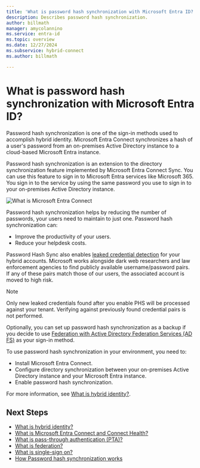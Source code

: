 ```yaml
---
title: 'What is password hash synchronization with Microsoft Entra ID?'
description: Describes password hash synchronization.
author: billmath
manager: amycolannino
ms.service: entra-id
ms.topic: overview
ms.date: 12/27/2024
ms.subservice: hybrid-connect
ms.author: billmath

---
```


# What is password hash synchronization with Microsoft Entra ID?
Password hash synchronization is one of the sign-in methods used to accomplish hybrid identity. Microsoft Entra Connect synchronizes a hash of a user's password from an on-premises Active Directory instance to a cloud-based Microsoft Entra instance.

Password hash synchronization is an extension to the directory synchronization feature implemented by Microsoft Entra Connect Sync. You can use this feature to sign in to Microsoft Entra services like Microsoft 365. You sign in to the service by using the same password you use to sign in to your on-premises Active Directory instance.

![What is Microsoft Entra Connect](./media/how-to-connect-password-hash-synchronization/arch1.png)

Password hash synchronization helps by reducing the number of passwords, your users need to maintain to just one. Password hash synchronization can:

* Improve the productivity of your users.
* Reduce your helpdesk costs.  

Password Hash Sync also enables [leaked credential detection](~/id-protection/concept-identity-protection-risks.md#leaked-credentials) for your hybrid accounts. Microsoft works alongside dark web researchers and law enforcement agencies to find publicly available username/password pairs. If any of these pairs match those of our users, the associated account is moved to high risk. 

>[!NOTE]
> Only new leaked credentials found after you enable PHS will be processed against your tenant. Verifying against previously found credential pairs is not performed.


Optionally, you can set up password hash synchronization as a backup if you decide to use [Federation with Active Directory Federation Services (AD FS)](./how-to-connect-fed-whatis.md) as your sign-in method.

To use password hash synchronization in your environment, you need to:

* Install Microsoft Entra Connect.  
* Configure directory synchronization between your on-premises Active Directory instance and your Microsoft Entra instance.
* Enable password hash synchronization.



For more information, see [What is hybrid identity?](../whatis-hybrid-identity.md).




## Next Steps

- [What is hybrid identity?](../whatis-hybrid-identity.md)
- [What is Microsoft Entra Connect and Connect Health?](whatis-azure-ad-connect.md)
- [What is pass-through authentication (PTA)?](how-to-connect-pta.md)
- [What is federation?](whatis-fed.md)
- [What is single-sign on?](how-to-connect-sso.md)
- [How Password hash synchronization works](how-to-connect-password-hash-synchronization.md)
